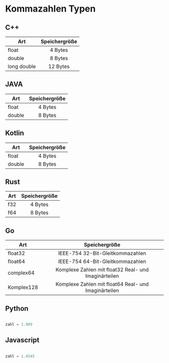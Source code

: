 # Kommazahlen Typen


## C++ 

| Art       | Speichergröße          | 
| ------------- |:-------------:|
|float|	4 Bytes|
|double|	8 Bytes|
|long double|12 Bytes|	


## JAVA
| Art       | Speichergröße          | 
| ------------- |:-------------:|
|float|	4 Bytes|
|double|	8 Bytes|

## Kotlin
| Art       | Speichergröße          | 
| ------------- |:-------------:|
|float|	4 Bytes|
|double|	8 Bytes|

## Rust
| Art       | Speichergröße          | 
| ------------- |:-------------:|
|f32|	4 Bytes|
|f64|	8 Bytes|

## Go
| Art       | Speichergröße          | 
| ------------- |:-------------:|
|float32|IEEE-754 32-Bit-Gleitkommazahlen|
|float64|IEEE-754 64-Bit-Gleitkommazahlen|
|complex64|Komplexe Zahlen mit float32 Real- und Imaginärteilen|
|Komplex128|Komplexe Zahlen mit float64 Real- und Imaginärteilen|

## Python 

```python

zahl = 1.989

```

## Javascript

```javascript

zahl = 1.4545

```